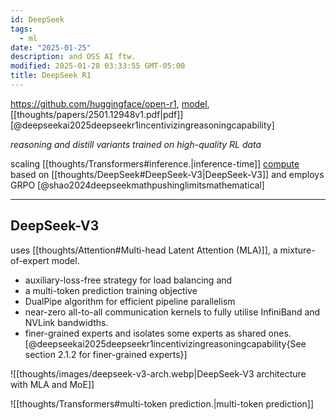 ```yaml
---
id: DeepSeek
tags:
  - ml
date: "2025-01-25"
description: and OSS AI ftw.
modified: 2025-01-28 03:33:55 GMT-05:00
title: DeepSeek R1
---
```


https://github.com/huggingface/open-r1, [model](https://huggingface.co/deepseek-ai/DeepSeek-R1), [[thoughts/papers/2501.12948v1.pdf|pdf]] [@deepseekai2025deepseekr1incentivizingreasoningcapability]

_reasoning and distill variants trained on high-quality RL data_

scaling [[thoughts/Transformers#inference.|inference-time]] [compute](https://openai.com/index/learning-to-reason-with-llms/) based on [[thoughts/DeepSeek#DeepSeek-V3|DeepSeek-V3]] and employs GRPO [@shao2024deepseekmathpushinglimitsmathematical]

---

## DeepSeek-V3

uses [[thoughts/Attention#Multi-head Latent Attention (MLA)]], a mixture-of-expert model.

- auxiliary-loss-free strategy for load balancing and
- a multi-token prediction training objective
- DualPipe algorithm for efficient pipeline parallelism
- near-zero all-to-all communication kernels to fully utilise InfiniBand and NVLink bandwidths.
- finer-grained experts and isolates some experts as shared ones. [@deepseekai2025deepseekr1incentivizingreasoningcapability{See section 2.1.2 for finer-grained experts}]

![[thoughts/images/deepseek-v3-arch.webp|DeepSeek-V3 architecture with MLA and MoE]]

![[thoughts/Transformers#multi-token prediction.|multi-token prediction]]
